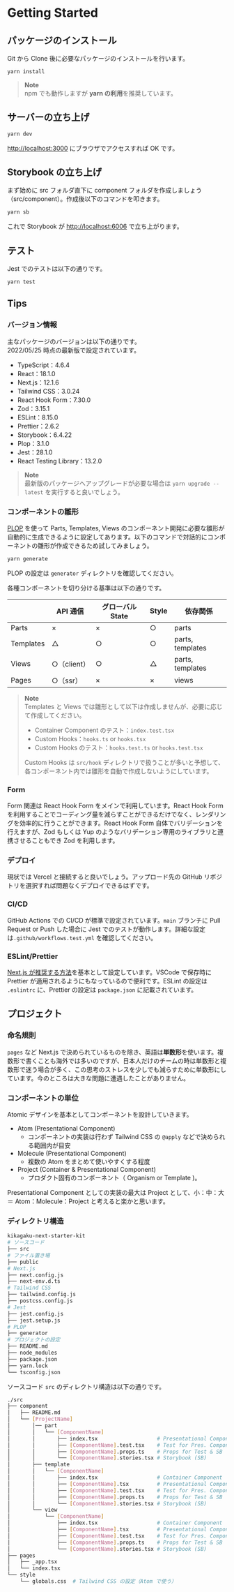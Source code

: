 # Getting Started

## パッケージのインストール

Git から Clone 後に必要なパッケージのインストールを行います。

```bash
yarn install
```

> **Note**  
> npm でも動作しますが **yarn の利用**を推奨しています。

## サーバーの立ち上げ

```bash
yarn dev
```

[http://localhost:3000](http://localhost:3000) にブラウザでアクセスすれば OK です。

## Storybook の立ち上げ

まず始めに src フォルダ直下に component フォルダを作成しましょう（src/component）。作成後以下のコマンドを叩きます。

```bash
yarn sb
```

これで Storybook が [http://localhost:6006](http://localhost:6006) で立ち上がります。

## テスト

Jest でのテストは以下の通りです。

```bash
yarn test
```

## Tips

### バージョン情報

主なパッケージのバージョンは以下の通りです。  
2022/05/25 時点の最新版で設定されています。

- TypeScript：4.6.4
- React：18.1.0
- Next.js：12.1.6
- Tailwind CSS：3.0.24
- React Hook Form：7.30.0
- Zod：3.15.1
- ESLint：8.15.0
- Prettier：2.6.2
- Storybook：6.4.22
- Plop：3.1.0
- Jest：28.1.0
- React Testing Library：13.2.0

> **Note**  
> 最新版のパッケージへアップグレードが必要な場合は `yarn upgrade --latest` を実行すると良いでしょう。

### コンポーネントの雛形

[PLOP](https://plopjs.com/) を使って Parts, Templates, Views のコンポーネント開発に必要な雛形が自動的に生成できるように設定してあります。以下のコマンドで対話的にコンポーネントの雛形が作成できるため試してみましょう。

```bash
yarn generate
```

PLOP の設定は `generator` ディレクトリを確認してください。

各種コンポーネントを切り分ける基準は以下の通りです。

|           | API 通信    | グローバル State | Style | 依存関係         |
| --------- | ----------- | ---------------- | ----- | ---------------- |
| Parts     | ×           | ×                | ○     | parts            |
| Templates | △           | ○                | ○     | parts, templates |
| Views     | ○（client） | ○                | △     | parts, templates |
| Pages     | ○（ssr）    | ×                | ×     | views            |

> **Note**  
> Templates と Views では雛形として以下は作成しませんが、必要に応じて作成してください。
>
> - Container Component のテスト：`index.test.tsx`
> - Custom Hooks：`hooks.ts` or `hooks.tsx`
> - Custom Hooks のテスト：`hooks.test.ts` or `hooks.test.tsx`
>
> Custom Hooks は `src/hook` ディレクトリで扱うことが多いと予想して、各コンポーネント内では雛形を自動で作成しないようにしています。

### Form

Form 関連は React Hook Form をメインで利用しています。React Hook Form を利用することでコーディング量を減らすことができるだけでなく、レンダリングを効率的に行うことができます。React Hook Form 自体でバリデーションを行えますが、Zod もしくは Yup のようなバリデーション専用のライブラリと連携させることもでき Zod を利用します。

### デプロイ

現状では Vercel と接続すると良いでしょう。アップロード先の GitHub リポジトリを選択すれば問題なくデプロイできるはずです。

### CI/CD

GitHub Actions での CI/CD が標準で設定されています。`main` ブランチに Pull Request or Push した場合に Jest でのテストが動作します。詳細な設定は`.github/workflows.test.yml` を確認してください。

### ESLint/Prettier

[Next.js が推奨する方法](https://nextjs.org/docs/basic-features/eslint)を基本として設定しています。VSCode で保存時に Prettier が適用されるようにもなっているので便利です。ESLint の設定は `.eslintrc` に、Prettier の設定は `package.json` に記載されています。

## プロジェクト

### 命名規則

`pages` など Next.js で決められているものを除き、英語は**単数形**を使います。複数形で書くことも海外では多いのですが、日本人だけのチームの時は単数形と複数形で迷う場合が多く、この思考のストレスを少しでも減らすために単数形にしています。今のところは大きな問題に遭遇したことがありません。

### コンポーネントの単位

Atomic デザインを基本としてコンポーネントを設計していきます。

- Atom (Presentational Component)
  - コンポーネントの実装は行わず Tailwind CSS の `@apply` などで決められる範囲内が目安
- Molecule (Presentational Component)
  - 複数の Atom をまとめて使いやすくする程度
- Project (Container & Presentational Component)
  - プロダクト固有のコンポーネント（ Organism or Template )。

Presentational Component としての実装の最大は Project として、小：中：大＝ Atom：Molecule：Project と考えると楽かと思います。

### ディレクトリ構造

```bash
kikagaku-next-starter-kit
# ソースコード
├── src
# ファイル置き場
├── public
# Next.js
├── next.config.js
├── next-env.d.ts
# Tailwind CSS
├── tailwind.config.js
├── postcss.config.js
# Jest
├── jest.config.js
├── jest.setup.js
# PLOP
├── generator
# プロジェクトの設定
├── README.md
├── node_modules
├── package.json
├── yarn.lock
└── tsconfig.json
```

ソースコード `src` のディレクトリ構造は以下の通りです。

```bash
./src
├── component
│   ├── README.md
│   └── [ProjectName]
│       │── part
│       │   └── [ComponentName]
│       │       ├── index.tsx                   # Presentational Component
│       │       ├── [ComponentName].test.tsx    # Test for Pres. Component
│       │       ├── [ComponentName].props.ts    # Props for Test & SB
│       │       └── [ComponentName].stories.tsx # Storybook (SB)
│       ├── template
│       │   └── [ComponentName]
│       │       ├── index.tsx                   # Container Component
│       │       ├── [ComponentName].tsx         # Presentational Component
│       │       ├── [ComponentName].test.tsx    # Test for Pres. Component
│       │       ├── [ComponentName].props.ts    # Props for Test & SB
│       │       └── [ComponentName].stories.tsx # Storybook (SB)
│       └── view
│           └── [ComponentName]
│               ├── index.tsx                   # Container Component
│               ├── [ComponentName].tsx         # Presentational Component
│               ├── [ComponentName].test.tsx    # Test for Pres. Component
│               ├── [ComponentName].props.ts    # Props for Test & SB
│               └── [ComponentName].stories.tsx # Storybook (SB)
├── pages
│   ├── _app.tsx
│   └── index.tsx
└── style
    └── globals.css  # Tailwind CSS の設定（Atom で使う）
```

